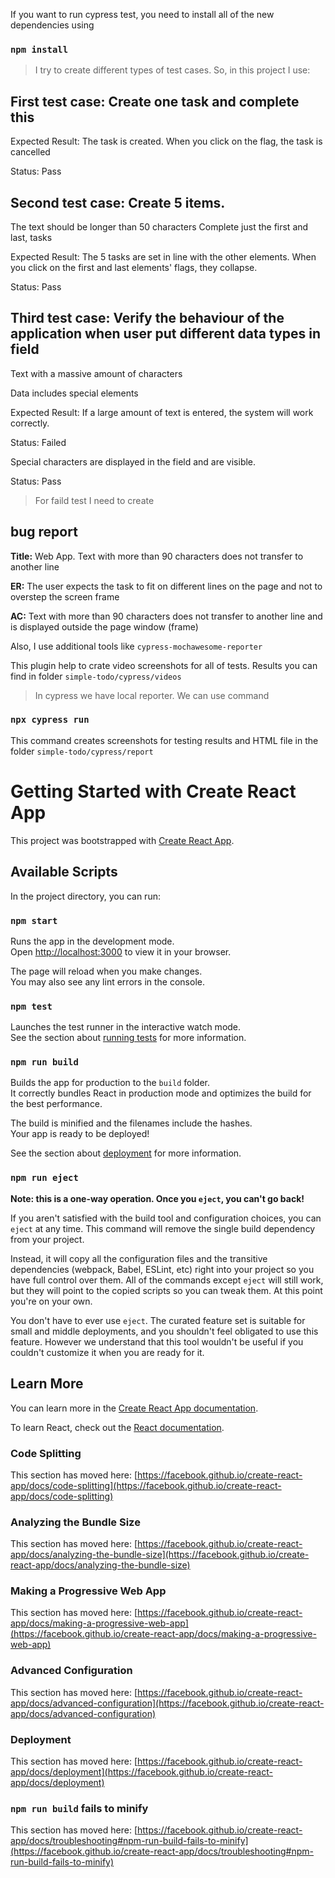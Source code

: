If you want to run cypress test, you need to install all of the new dependencies using 
### `npm install`

> I try to create different types of test cases. So, in this project I use:

## First test case: Create one task and complete this
Expected Result: The task is created. When you click on the flag, the task is cancelled

Status: Pass

## Second test case: Create 5 items.
The text should be longer than 50 characters Complete just the first and last, tasks 

Expected Result: The 5 tasks are set in line with the other elements. When you click on the first and last elements' flags, they collapse. 

Status: Pass

## Third test case: Verify the behaviour of the application when user put different data types in field
Text with a massive amount of characters 

Data includes special elements 

Expected Result: If a large amount of text is entered, the system will work correctly. 

Status: Failed 

Special characters are displayed in the field and are visible. 

Status: Pass

> For faild test I need to create 
## bug report
**Title:** Web App. Text with more than 90 characters does not transfer to another line

**ER:** The user expects the task to fit on different lines on the page and not to overstep the screen frame

**AC:** Text with more than 90 characters does not transfer to another line and is displayed outside the page window (frame)


Also, I use additional tools like `cypress-mochawesome-reporter`

This plugin help to crate video screenshots for all of tests. Results you can find in folder `simple-todo/cypress/videos`

> In cypress we have local reporter. We can use command 
### `npx cypress run`
This command creates screenshots for testing results and HTML file in the folder `simple-todo/cypress/report`

# Getting Started with Create React App

This project was bootstrapped with [Create React App](https://github.com/facebook/create-react-app).

## Available Scripts

In the project directory, you can run:

### `npm start`

Runs the app in the development mode.\
Open [http://localhost:3000](http://localhost:3000) to view it in your browser.

The page will reload when you make changes.\
You may also see any lint errors in the console.

### `npm test`

Launches the test runner in the interactive watch mode.\
See the section about [running tests](https://facebook.github.io/create-react-app/docs/running-tests) for more information.

### `npm run build`

Builds the app for production to the `build` folder.\
It correctly bundles React in production mode and optimizes the build for the best performance.

The build is minified and the filenames include the hashes.\
Your app is ready to be deployed!

See the section about [deployment](https://facebook.github.io/create-react-app/docs/deployment) for more information.

### `npm run eject`

**Note: this is a one-way operation. Once you `eject`, you can't go back!**

If you aren't satisfied with the build tool and configuration choices, you can `eject` at any time. This command will remove the single build dependency from your project.

Instead, it will copy all the configuration files and the transitive dependencies (webpack, Babel, ESLint, etc) right into your project so you have full control over them. All of the commands except `eject` will still work, but they will point to the copied scripts so you can tweak them. At this point you're on your own.

You don't have to ever use `eject`. The curated feature set is suitable for small and middle deployments, and you shouldn't feel obligated to use this feature. However we understand that this tool wouldn't be useful if you couldn't customize it when you are ready for it.

## Learn More

You can learn more in the [Create React App documentation](https://facebook.github.io/create-react-app/docs/getting-started).

To learn React, check out the [React documentation](https://reactjs.org/).

### Code Splitting

This section has moved here: [https://facebook.github.io/create-react-app/docs/code-splitting](https://facebook.github.io/create-react-app/docs/code-splitting)

### Analyzing the Bundle Size

This section has moved here: [https://facebook.github.io/create-react-app/docs/analyzing-the-bundle-size](https://facebook.github.io/create-react-app/docs/analyzing-the-bundle-size)

### Making a Progressive Web App

This section has moved here: [https://facebook.github.io/create-react-app/docs/making-a-progressive-web-app](https://facebook.github.io/create-react-app/docs/making-a-progressive-web-app)

### Advanced Configuration

This section has moved here: [https://facebook.github.io/create-react-app/docs/advanced-configuration](https://facebook.github.io/create-react-app/docs/advanced-configuration)

### Deployment

This section has moved here: [https://facebook.github.io/create-react-app/docs/deployment](https://facebook.github.io/create-react-app/docs/deployment)

### `npm run build` fails to minify

This section has moved here: [https://facebook.github.io/create-react-app/docs/troubleshooting#npm-run-build-fails-to-minify](https://facebook.github.io/create-react-app/docs/troubleshooting#npm-run-build-fails-to-minify)
